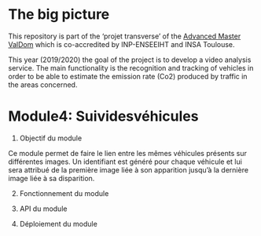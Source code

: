 # The big picture
This repository is part of the ‘projet transverse’ of the [Advanced Master ValDom](http://www.enseeiht.fr/fr/formation/masteres-specialises/valorisation-des-donnees-massives.html) which is co-accredited by INP-ENSEEIHT and INSA Toulouse.

This year (2019/2020) the goal of the project is to develop a video analysis service. The main functionality is the recognition and tracking of vehicles in order to be able to estimate the emission rate (Co2) produced by traffic in the areas concerned.

# Module4: Suividesvéhicules
1. Objectif du module

Ce module permet de faire le lien entre les mêmes véhicules présents sur différentes images. Un identifiant est généré pour chaque véhicule et lui sera attribué de la première image liée à son apparition jusqu’à la dernière image liée à sa disparition.

2. Fonctionnement du module



3. API du module


4. Déploiement du module


